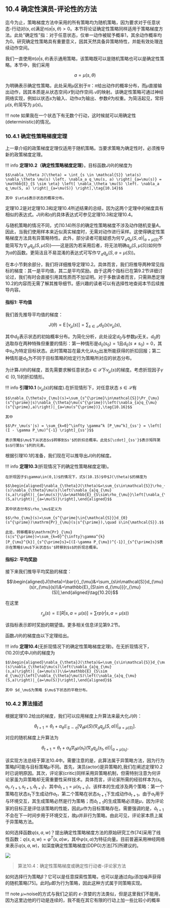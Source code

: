 ## 10.4 确定性演员-评论性的方法

迄今为止，策略梯度方法中采用的所有策略均为随机策略，因为要求对于任意状态-行动对$(s, a)$满足$\pi(a|s, \theta) >0$。本节将论证确定性策略同样适用于策略梯度方法。此处"确定性"指：对于任意状态，仅单一动作被赋予概率$1$，其余动作概率均为$0$。研究确定性策略具有重要意义，因其天然具备异策略特性，并能有效处理连续动作空间。

我们一直使用$\pi(a|s, \theta)$表示通用策略，该策略既可以是随机策略也可以是确定性策略。本节中，我们采用

$$a=\mu(s,\theta)$$

为明确表示确定性策略，此处采用$\mu$区别于$\pi$：$\pi$给出动作的概率分布，而$\mu$直接输出动作，因其本质是从状态空间$\mathcal{S}$到动作空间$\mathcal{A}$的映射。该确定性策略可通过神经网络实现，例如以状态$s$为输入、动作$a$为输出、参数$\theta$为权重。为简洁起见，常将$\mu(s, \theta)$简写为 $\mu(s)$。

!!! note
    如果我在一个状态下有无数个行动，这时候就可以用确定性(deterministic)的情况。

### 10.4.1 确定性策略梯度定理

上一章介绍的政策梯度定理仅适用于随机策略。当要求策略为确定性时，必须推导新的政策梯度定理。

!!! info
    **定理10.2（确定性策略梯度定理）**。目标函数$J(\theta)$的梯度为
    
    $$\nabla_\theta J(\theta) = \int_{s \in \mathcal{S}} \eta(s) \nabla_\theta \mu(s) \left. \nabla_a q_\mu(s, a) \right|_{a=\mu(s)} = \mathbb{E}_{S \sim \eta} \left[ \nabla_\theta \mu(S) \left. \nabla_a q_\mu(S, a) \right|_{a=\mu(S)} \right],\tag{10.14}$$

    其中 $\eta$表示状态的概率分布。

定理$10.2$是对定理$10.3$和定理$10.4$所述结果的总结，因为这两个定理中的梯度具有相似的表达式。$J(\theta)$和$\eta$的具体表达式可参见定理$10.3$和定理$10.4$。

与随机策略的情况不同，式$(10.14)$所示的确定性策略梯度不涉及动作随机变量$A$。因此，当我们使用样本来近似真实梯度时，无需对动作进行采样。这使得确定性策略梯度方法具有异策略特性。此外，部分读者可能疑惑为何$\left. \nabla_a q_\mu(S, a) \right|_{a=\mu(S)}$不能简写为$\nabla_a q_\mu(S, \mu(S))$——这是因为若采用后者，将无法明确$q_\mu(S, \mu(S))$如何作为$a$的函数。更简洁且不易混淆的表达式可写作$\nabla_a q_\mu(S, a = \mu(S))$。

在本小节剩余部分，我们将详细推导定理$10.2$。具体而言，我们将推导两种常见指标的梯度：其一是平均值，其二是平均奖励。由于这两个指标已在第$9.2$节详细讨论过，我们有时会直接引用其性质而不加证明。对于多数读者而言，只需熟悉定理$10.2$的内容而无需了解其推导细节。感兴趣的读者可以有选择性地查阅本节后续推导内容。

#### 指标1: 平均值

我们首先推导平均值的梯度：

$$J(\theta)=\operatorname{E}[v_{\mu}(s)]=\sum_{s\in\mathcal{S}}d_{0}(s)v_{\mu}(s),\tag{10.15}$$

其中$d_0$表示状态的初始概率分布。为简化分析，此处设定$d_0$与参数$\mu$无关。$d_0$的选取存在两种特殊但重要的情形：第一种情形是$d_0(s_0) =1$且$d_0(s \neq s_0) =0$，其中$s_0$为特定目标状态。此时策略旨在最大化从$s_0$出发所能获得的折扣回报；第二种情形是$d_0$为不同于目标策略的给定行为策略所对应的状态分布。

为计算$J(\theta)$的梯度，首先需要求解任意状态$s \in \mathcal{S}$下$v_\mu(s)$的梯度。考虑折现因子$\gamma \in (0,1)$的折扣情形。

!!! info
    **引理$10.1$** ($v_\mu(s)$的梯度).在折现情形下，对任意状态 $s \in \mathcal{S}$有
    
    $$\nabla_{\theta}v_{\mu}(s)=\sum_{s^{\prime}\in\mathcal{S}}\Pr_{\mu}(s^{\prime}|s)\nabla_{\theta}\mu(s^{\prime})\left(\nabla_{a}q_{\mu}(s^{\prime},a)\right)|_{a=\mu(s^{\prime})},\tag{10.16}$$

    其中

    $$\Pr_\mu(s'|s) = \sum_{k=0}^\infty \gamma^k [P_\mu^k]_{ss'} = \left[ (I - \gamma P_\mu)^{-1} \right]_{ss'}$$
    
    表示策略$\mu$下从状态$s$转移到$s'$的折扣总概率。此处$[\cdot]_{ss'}$表示矩阵第$s$行第$s'$列的元素。

根据引理$10.1$的准备，我们现在可以推导出$J(\theta)$的梯度。

!!! info
    **定理10.3**(折现情况下的确定性策略梯度定理)。

    在折现因子$\gamma\in(0,1)$的情况下，式$(10.15)$中$J(\theta)$的梯度为
    
    $$\begin{aligned}\nabla_{\theta}J(\theta)&=\sum_{s\in\mathcal{S}}\rho_{\mu}(s)\nabla_{\theta}\mu(s)\left(\nabla_{a}q_{\mu}(s,a)\right)|_{a=\mu(s)}\\&=\mathbb{E}_{S\sim\rho_{\mu}}\left[\nabla_{\theta}\mu(S)\left(\nabla_{a}q_{\mu}(S,a)\right)|_{a=\mu(S)}\right],\end{aligned}$$

    其中状态分布$\rho_\mu$定义为
    
    $$\rho_{\mu}(s)=\sum_{s^{\prime}\in{\mathcal{S}}}d_{0}(s^{\prime})\mathrm{Pr}_{\mu}(s|s^{\prime}),\quad s\in{\mathcal{S}}.$$

    此处，转移概率$\mathrm{Pr}_{\mu}(s|s^{\prime})=\sum_{k=0}^{\infty}\gamma^{k}[P_{\mu}^{k}]_{s^{\prime}s}=[(I-\gamma P_{\mu})^{-1}]_{s^{\prime}s}$表示在策略$\mu$下从状态$s'$转移到$s$的折现总概率。

#### 指标2: 平均奖励

接下来我们推导平均奖励的梯度：

$$\begin{aligned}J(\theta)=\bar{r}_{\mu}&=\sum_{s\in\mathcal{S}}d_{\mu}(s)r_{\mu}(s)\\&=\mathbb{E}_{S\sim d_{\mu}}[r_{\mu}(S)],\end{aligned}\tag{10.20}$$

在这里

$$r_{\mu}(s)=\mathbb{E}[R|s,a=\mu(s)]=\sum rp(r|s,a=\mu(s))$$

该指标表示即时奖励的期望值。更多相关信息详见第$9.2$节。

函数$J(\theta)$的梯度由以下定理给出。

!!! info
    **定理10.4**(无折现情况下的确定性策略梯度定理)。在无折现情况下，$(10.20)$式中$J(\theta)$的梯度为

    $$\begin{aligned}\nabla_{\theta}J(\theta)&=\sum_{s\in\mathcal{S}}d_{\mu}(s)\nabla_{\theta}\mu(s)\left(\nabla_{a}q_{\mu}(s,a)\right)|_{a=\mu(s)}\\&=\mathbb{E}_{S\sim d_{\mu}}\left[\nabla_{\theta}\mu(S)\left(\nabla_{a}q_{\mu}(S,a)\right)|_{a=\mu(S)}\right],\end{aligned}$$

    其中 $d_\mu$为策略 $\mu$下状态的平稳分布。

### 10.4.2 算法描述

根据定理$10.2$给出的梯度，我们可以应用梯度上升算法来最大化$J(\theta)$：

$$\theta_{t+1}=\theta_t+\alpha_\theta\mathbb{E}_{S\sim\eta}\left[\nabla_\theta\mu(S)\left(\nabla_aq_\mu(S,a)\right)|_{a=\mu(S)}\right].$$

对应的随机梯度上升算法为

$$\theta_{t+1}=\theta_t+\alpha_\theta\nabla_\theta\mu(s_t)\left(\nabla_aq_\mu(s_t,a)\right)|_{a=\mu(s_t)}.$$

该实现方法总结于算法$10.4$中。需要注意的是，此算法属于异策略方法，因为行为策略$\beta$可能与目标策略$\mu$不同。首先，演员(actor)是异策略的,我们在阐述定理$10.2$时已说明原因。其次，评论家(critic)同样采用异策略机制，但需特别注意为何评论家虽为异策略却无需重要性采样技术。具体而言，评论家所需的经验样本为$(s_t, a_t, r_{t+1}, s_{t+1}, \tilde{a}_{t+1})$，其中$\tilde{a}_{t+1} = \mu(s_{t+1})$。该样本的生成涉及两个策略：第一个策略在状态$s_t$下生成动作$a_t$，第二个策略在状态$s_{t+1}$下生成动作$\tilde{a}_{t+1}$。由于$a_t$用于与环境交互，其生成策略必然是行为策略；而$\tilde{a}_{t+1}$的生成策略必须是$\mu$，因为评论家的目标正是评估该策略的性能，因此$\mu$作为目标策略存在。需要强调的是，$\tilde{a}_{t+1}$不会在下一时间步用于环境交互，故$\mu$并非行为策略。由此可见，评论家本质上属于异策略方法。

如何选择函数$q(s, a, w)$？提出确定性策略梯度方法的原始研究工作[74]采用了线性函数：$q(s, a, w) = \varphi^T(s, a)w$，其中$\varphi(s, a)$为特征向量。目前普遍采用神经网络来表示$q(s, a, w)$，如深度确定性策略梯度(DDPG)方法[75]所建议的。

 ![](../img/10/5.png)

 > 算法$10.4$：确定性策略梯度或确定性行动者-评论家方法

如何选择行为策略$\beta$？它可以是任意探索性策略，也可以是通过向$\mu$添加噪声获得的随机策略[75]。此时$\mu$即为行为策略，因此这种方式属于同策略实现。

!!! note
    $\mu$+noise的方式与我们之前的 $\varepsilon$-贪婪的方法类似，但是这里我们不能用，因为这里边他的行动是连续的，我不能在其它有限的行动上加一些比较小的概率